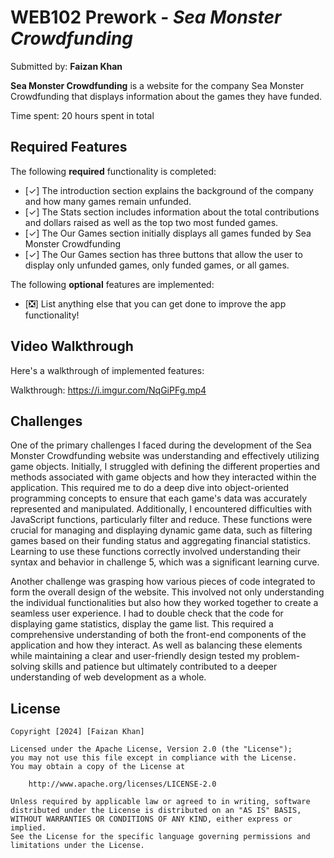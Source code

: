 # WEB102 Prework - *Sea Monster Crowdfunding*

Submitted by: **Faizan Khan**

**Sea Monster Crowdfunding** is a website for the company Sea Monster Crowdfunding that displays information about the games they have funded.

Time spent: 20 hours spent in total

## Required Features

The following **required** functionality is completed:

* [✓] The introduction section explains the background of the company and how many games remain unfunded.
* [✓] The Stats section includes information about the total contributions and dollars raised as well as the top two most funded games.
* [✓] The Our Games section initially displays all games funded by Sea Monster Crowdfunding
* [✓] The Our Games section has three buttons that allow the user to display only unfunded games, only funded games, or all games.

The following **optional** features are implemented:

* [❎] List anything else that you can get done to improve the app functionality!

## Video Walkthrough

Here's a walkthrough of implemented features:

Walkthrough: https://i.imgur.com/NqGiPFg.mp4

## Challenges
One of the primary challenges I faced during the development of the Sea Monster Crowdfunding website was understanding and effectively utilizing game objects. Initially, I struggled with defining the different properties and methods associated with game objects and how they interacted within the application. This required me to do a deep dive into object-oriented programming concepts to ensure that each game's data was accurately represented and manipulated. Additionally, I encountered difficulties with JavaScript functions, particularly filter and reduce. These functions were crucial for managing and displaying dynamic game data, such as filtering games based on their funding status and aggregating financial statistics. Learning to use these functions correctly involved understanding their syntax and behavior in challenge 5, which was a significant learning curve.

Another challenge was grasping how various pieces of code integrated to form the overall design of the website. This involved not only understanding the individual functionalities but also how they worked together to create a seamless user experience. I had to double check that the code for displaying game statistics, display the game list. This required a comprehensive understanding of both the front-end components of the application and how they interact. As well as balancing these elements while maintaining a clear and user-friendly design tested my problem-solving skills and patience but ultimately contributed to a deeper understanding of web development as a whole.

## License

    Copyright [2024] [Faizan Khan]

    Licensed under the Apache License, Version 2.0 (the "License");
    you may not use this file except in compliance with the License.
    You may obtain a copy of the License at

        http://www.apache.org/licenses/LICENSE-2.0

    Unless required by applicable law or agreed to in writing, software
    distributed under the License is distributed on an "AS IS" BASIS,
    WITHOUT WARRANTIES OR CONDITIONS OF ANY KIND, either express or implied.
    See the License for the specific language governing permissions and
    limitations under the License.
